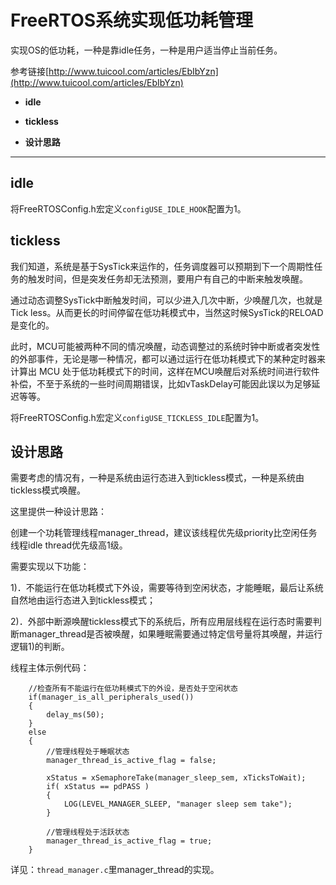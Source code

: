 # FreeRTOS系统实现低功耗管理



实现OS的低功耗，一种是靠idle任务，一种是用户适当停止当前任务。

参考链接[http://www.tuicool.com/articles/EbIbYzn](http://www.tuicool.com/articles/EbIbYzn)



- **idle**

- **tickless**

- **设计思路**


-------------------


## idle

将FreeRTOSConfig.h宏定义`configUSE_IDLE_HOOK`配置为1。


## tickless

我们知道，系统是基于SysTick来运作的，任务调度器可以预期到下一个周期性任务的触发时间，但是突发任务却无法预测，要用户有自己的中断来触发唤醒。

通过动态调整SysTick中断触发时间，可以少进入几次中断，少唤醒几次，也就是Tick less。从而更长的时间停留在低功耗模式中，当然这时候SysTick的RELOAD是变化的。

此时，MCU可能被两种不同的情况唤醒，动态调整过的系统时钟中断或者突发性的外部事件，无论是哪一种情况，都可以通过运行在低功耗模式下的某种定时器来计算出 MCU 处于低功耗模式下的时间，这样在MCU唤醒后对系统时间进行软件补偿，不至于系统的一些时间周期错误，比如vTaskDelay可能因此误以为足够延迟等等。

将FreeRTOSConfig.h宏定义`configUSE_TICKLESS_IDLE`配置为1。


## 设计思路
需要考虑的情况有，一种是系统由运行态进入到tickless模式，一种是系统由tickless模式唤醒。

这里提供一种设计思路：

创建一个功耗管理线程manager_thread，建议该线程优先级priority比空闲任务线程idle thread优先级高1级。

需要实现以下功能：

1)．不能运行在低功耗模式下外设，需要等待到空闲状态，才能睡眠，最后让系统自然地由运行态进入到tickless模式；


2)．外部中断源唤醒tickless模式下的系统后，所有应用层线程在运行态时需要判断manager_thread是否被唤醒，如果睡眠需要通过特定信号量将其唤醒，并运行逻辑1)的判断。

线程主体示例代码：

        //检查所有不能运行在低功耗模式下的外设，是否处于空闲状态
        if(manager_is_all_peripherals_used())
        {
            delay_ms(50);
        }
        else
        {
            //管理线程处于睡眠状态
            manager_thread_is_active_flag = false;

            xStatus = xSemaphoreTake(manager_sleep_sem, xTicksToWait);
            if( xStatus == pdPASS )
            {
                LOG(LEVEL_MANAGER_SLEEP, "manager sleep sem take");
            }

            //管理线程处于活跃状态
            manager_thread_is_active_flag = true;
        }
详见：`thread_manager.c`里manager_thread的实现。